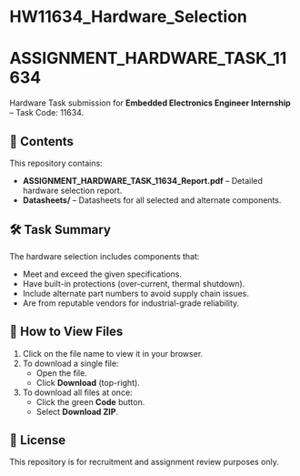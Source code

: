 # HW11634_Hardware_Selection

# ASSIGNMENT_HARDWARE_TASK_11634

Hardware Task submission for **Embedded Electronics Engineer Internship** – Task Code: 11634.

## 📂 Contents
This repository contains:
- **ASSIGNMENT_HARDWARE_TASK_11634_Report.pdf** – Detailed hardware selection report.
- **Datasheets/** – Datasheets for all selected and alternate components.

## 🛠 Task Summary
The hardware selection includes components that:
- Meet and exceed the given specifications.
- Have built-in protections (over-current, thermal shutdown).
- Include alternate part numbers to avoid supply chain issues.
- Are from reputable vendors for industrial-grade reliability.

## 📜 How to View Files
1. Click on the file name to view it in your browser.
2. To download a single file:
   - Open the file.
   - Click **Download** (top-right).
3. To download all files at once:
   - Click the green **Code** button.
   - Select **Download ZIP**.

## 📄 License
This repository is for recruitment and assignment review purposes only.
